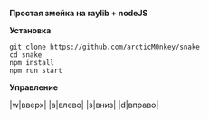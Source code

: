 __Простая змейка на raylib + nodeJS__


__Установка__

```
git clone https://github.com/arcticM0nkey/snake
cd snake
npm install
npm run start

```

__Управление__ 


|w|вверх|
|a|влево|
|s|вниз|
|d|вправо|

